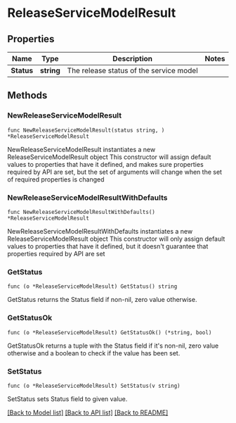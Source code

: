 # ReleaseServiceModelResult

## Properties

Name | Type | Description | Notes
------------ | ------------- | ------------- | -------------
**Status** | **string** | The release status of the service model | 

## Methods

### NewReleaseServiceModelResult

`func NewReleaseServiceModelResult(status string, ) *ReleaseServiceModelResult`

NewReleaseServiceModelResult instantiates a new ReleaseServiceModelResult object
This constructor will assign default values to properties that have it defined,
and makes sure properties required by API are set, but the set of arguments
will change when the set of required properties is changed

### NewReleaseServiceModelResultWithDefaults

`func NewReleaseServiceModelResultWithDefaults() *ReleaseServiceModelResult`

NewReleaseServiceModelResultWithDefaults instantiates a new ReleaseServiceModelResult object
This constructor will only assign default values to properties that have it defined,
but it doesn't guarantee that properties required by API are set

### GetStatus

`func (o *ReleaseServiceModelResult) GetStatus() string`

GetStatus returns the Status field if non-nil, zero value otherwise.

### GetStatusOk

`func (o *ReleaseServiceModelResult) GetStatusOk() (*string, bool)`

GetStatusOk returns a tuple with the Status field if it's non-nil, zero value otherwise
and a boolean to check if the value has been set.

### SetStatus

`func (o *ReleaseServiceModelResult) SetStatus(v string)`

SetStatus sets Status field to given value.



[[Back to Model list]](../README.md#documentation-for-models) [[Back to API list]](../README.md#documentation-for-api-endpoints) [[Back to README]](../README.md)



